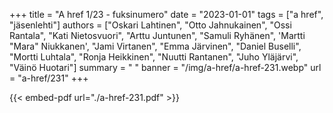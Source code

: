 +++
title = "A href 1/23 - fuksinumero"
date = "2023-01-01"
tags = ["a href", "jäsenlehti"]
authors = ["Oskari Lahtinen", "Otto Jahnukainen", "Ossi Rantala", "Kati Nietosvuori", "Arttu Juntunen", "Samuli Ryhänen", 'Martti "Mara" Niukkanen', "Jami Virtanen", "Emma Järvinen", "Daniel Buselli", "Mortti Luhtala", "Ronja Heikkinen", "Nuutti Rantanen", "Juho Yläjärvi", "Väinö Huotari"]
summary = " "
banner = "/img/a-href/a-href-231.webp"
url = "a-href/231"
+++

{{< embed-pdf url="./a-href-231.pdf" >}}
